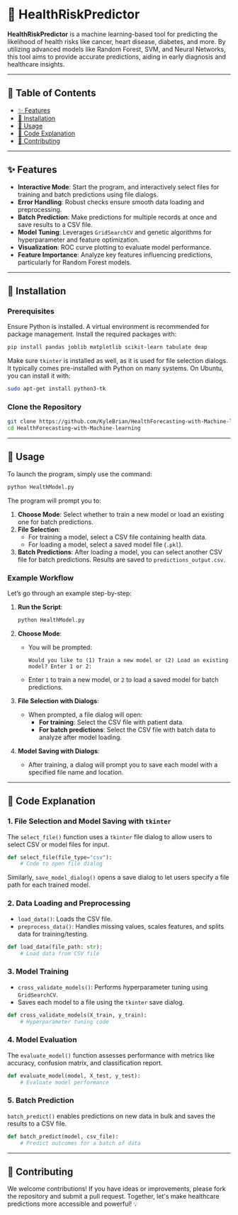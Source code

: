 # 🌟 HealthRiskPredictor

**HealthRiskPredictor** is a machine learning-based tool for predicting the likelihood of health risks like cancer, heart disease, diabetes, and more. By utilizing advanced models like Random Forest, SVM, and Neural Networks, this tool aims to provide accurate predictions, aiding in early diagnosis and healthcare insights.

---

## 📖 Table of Contents
- [✨ Features](#-features)
- [🔧 Installation](#-installation)
- [🚀 Usage](#-usage)
- [🧩 Code Explanation](#-code-explanation)
- [🤝 Contributing](#-contributing)

---

## ✨ Features

- **Interactive Mode**: Start the program, and interactively select files for training and batch predictions using file dialogs.
- **Error Handling**: Robust checks ensure smooth data loading and preprocessing.
- **Batch Prediction**: Make predictions for multiple records at once and save results to a CSV file.
- **Model Tuning**: Leverages `GridSearchCV` and genetic algorithms for hyperparameter and feature optimization.
- **Visualization**: ROC curve plotting to evaluate model performance.
- **Feature Importance**: Analyze key features influencing predictions, particularly for Random Forest models.
  
---

## 🔧 Installation

### Prerequisites
Ensure Python is installed. A virtual environment is recommended for package management. Install the required packages with:

```bash
pip install pandas joblib matplotlib scikit-learn tabulate deap
```

Make sure `tkinter` is installed as well, as it is used for file selection dialogs. It typically comes pre-installed with Python on many systems. On Ubuntu, you can install it with:

```bash
sudo apt-get install python3-tk
```

### Clone the Repository
```bash
git clone https://github.com/KyleBrian/HealthForecasting-with-Machine-learning.git
cd HealthForecasting-with-Machine-learning
```

---

## 🚀 Usage

To launch the program, simply use the command:

```bash
python HealthModel.py
```

The program will prompt you to:

1. **Choose Mode**: Select whether to train a new model or load an existing one for batch predictions.
2. **File Selection**:
   - For training a model, select a CSV file containing health data.
   - For loading a model, select a saved model file (`.pkl`).
3. **Batch Predictions**: After loading a model, you can select another CSV file for batch predictions. Results are saved to `predictions_output.csv`.

### Example Workflow

Let’s go through an example step-by-step:

1. **Run the Script**:
   ```bash
   python HealthModel.py
   ```

2. **Choose Mode**:
   - You will be prompted:  
     ```
     Would you like to (1) Train a new model or (2) Load an existing model? Enter 1 or 2:
     ```
   - Enter `1` to train a new model, or `2` to load a saved model for batch predictions.

3. **File Selection with Dialogs**:
   - When prompted, a file dialog will open:
     - **For training**: Select the CSV file with patient data.
     - **For batch predictions**: Select the CSV file with batch data to analyze after model loading.

4. **Model Saving with Dialogs**:
   - After training, a dialog will prompt you to save each model with a specified file name and location.

---

## 🧩 Code Explanation

### 1. **File Selection and Model Saving with `tkinter`**
   The `select_file()` function uses a `tkinter` file dialog to allow users to select CSV or model files for input.
   
   ```python
   def select_file(file_type="csv"):
       # Code to open file dialog
   ```

   Similarly, `save_model_dialog()` opens a save dialog to let users specify a file path for each trained model.

### 2. **Data Loading and Preprocessing**
   - `load_data()`: Loads the CSV file.
   - `preprocess_data()`: Handles missing values, scales features, and splits data for training/testing.

   ```python
   def load_data(file_path: str):
       # Load data from CSV file
   ```

### 3. **Model Training**
   - `cross_validate_models()`: Performs hyperparameter tuning using `GridSearchCV`.
   - Saves each model to a file using the `tkinter` save dialog.

   ```python
   def cross_validate_models(X_train, y_train):
       # Hyperparameter tuning code
   ```

### 4. **Model Evaluation**
   The `evaluate_model()` function assesses performance with metrics like accuracy, confusion matrix, and classification report.

   ```python
   def evaluate_model(model, X_test, y_test):
       # Evaluate model performance
   ```

### 5. **Batch Prediction**
   `batch_predict()` enables predictions on new data in bulk and saves the results to a CSV file.

   ```python
   def batch_predict(model, csv_file):
       # Predict outcomes for a batch of data
   ```

---

## 🤝 Contributing

We welcome contributions! If you have ideas or improvements, please fork the repository and submit a pull request. Together, let's make healthcare predictions more accessible and powerful! 💡
